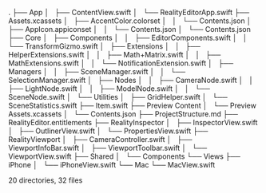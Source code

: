 .
├── App
│   ├── ContentView.swift
│   └── RealityEditorApp.swift
├── Assets.xcassets
│   ├── AccentColor.colorset
│   │   └── Contents.json
│   ├── AppIcon.appiconset
│   │   └── Contents.json
│   └── Contents.json
├── Core
│   ├── Components
│   │   ├── EditorComponents.swift
│   │   └── TransformGizmo.swift
│   ├── Extensions
│   │   ├── HelperExtensions.swift
│   │   ├── Math+Matrix.swift
│   │   ├── MathExtensions.swift
│   │   └── NotificationExtension.swift
│   ├── Managers
│   │   ├── SceneManager.swift
│   │   └── SelectionManager.swift
│   ├── Nodes
│   │   ├── CameraNode.swift
│   │   ├── LightNode.swift
│   │   ├── ModelNode.swift
│   │   └── SceneNode.swift
│   └── Utilities
│       ├── GridHelper.swift
│       └── SceneStatistics.swift
├── Item.swift
├── Preview Content
│   └── Preview Assets.xcassets
│       └── Contents.json
├── ProjectStructure.md
├── RealityEditor.entitlements
├── RealityInspector
│   ├── InspectorView.swift
│   ├── OutlinerView.swift
│   └── PropertiesView.swift
├── RealityViewport
│   ├── CameraController.swift
│   ├── ViewportInfoBar.swift
│   ├── ViewportToolbar.swift
│   └── ViewportView.swift
├── Shared
│   └── Components
└── Views
    ├── iPhone
    │   └── iPhoneView.swift
    └── Mac
        └── MacView.swift

20 directories, 32 files
